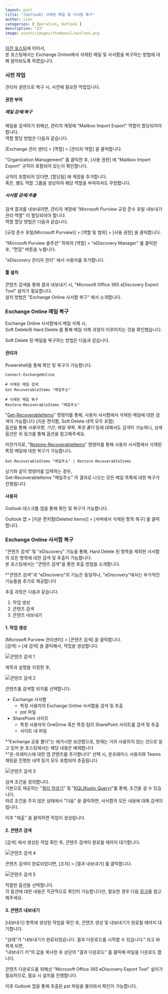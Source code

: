 ```yaml
---
layout: post
title: "[Outlook] 삭제된 메일 및 사서함 복구"
author: sion
categories: [ Operation, Outlook ]
description: "21"
image: assets/images/thumbnail/outlook.png
---
```


[이전 포스팅][1]에 이어서,  
본 포스팅에서는 Exchange Online에서 삭제된 메일 및 사서함을 복구하는 방법에 대해 알아보도록 하겠습니다.  


### 사전 작업

관리자 권한으로 복구 시, 사전에 필요한 작업입니다.  


#### 권한 부여

##### 메일 검색/복구

메일을 검색하기 위해선, 관리자 계정에 "Mailbox Import Export" 역할이 할당되어야 합니다.  
역할 할당 방법은 다음과 같습니다.  

[Exchange 관리 센터] > [역할] > [관리자 역할] 을 클릭합니다.  

"Organization Management" 를 클릭한 후, [사용 권한] 에 "Mailbox Import Export" 규칙이 포함되어 있는지 확인합니다.  

규칙이 포함되어 있다면, [할당됨] 에 계정을 추가합니다.  
혹은, 별도 역할 그룹을 생성하여 해당 역할을 부여하셔도 무방합니다.  


##### 사서함 검색/추출

검색 결과를 내보내려면, 관리자 계정에 "Microsoft Purview 규정 준수 포털 내보내기 관리 역할" 이 할당되어야 합니다.  
역할 할당 방법은 다음과 같습니다.  

[규정 준수 포털(Microsoft Purview)] > [역할 및 범위] > [사용 권한] 을 클릭합니다.  

"Microsoft Purview 솔루션" 하위의 [역할] > "eDiscovery Manager" 를 클릭한 후, "편집" 버튼을 누릅니다.  

"eDiscovery 관리자 관리" 에서 사용자를 추가합니다.  


#### 툴 설치

콘텐츠 검색을 통해 결과 내보내기 시, "Microsoft Office 365 eDiscovery Export Tool" 설치가 필요합니다.  
설치 방법은 "Exchange Online 사서함 복구" 에서 소개합니다.  



### Exchange Online 메일 복구

Exchange Online 사서함에서 메일 삭제 시,  
Soft Delete와 Hard Delete 를 통해 메일 삭제 과정이 이루어지는 것을 확인했습니다.  

Soft Delete 된 메일을 복구하는 방법은 다음과 같습니다.


#### 관리자

Powershell을 통해 확인 및 복구가 가능합니다.  

```
Connect-ExchangeOnline

# 삭제된 메일 검색
Get-RecoverableItems "메일주소"

# 삭제된 메일 복구
Restore-RecoverableItems "메일주소" 
```
"[Get-RecoverableItems][5]" 명령어를 통해, 사용자 사서함에서 삭제된 메일에 대한 검색이 가능합니다 (지운 편지함, Soft Delete 내역 모두 포함)  
옵션을 통해 _사용자명_, _기간_, _메일 제목_, _특정 폴더_ 등에 대해서도 검색이 가능하니, 상세 옵션은 위 링크를 통해 옵션을 참고해주세요.  

마찬가지로, "[Restore-RecoverableItems][6]" 명령어를 통해 사용자 사서함에서 삭제된 특정 메일에 대한 복구가 가능합니다.  


```
Get-RecoverableItems "메일주소" | Restore-RecoverableItems
```
상기와 같이 명령어를 입력하는 경우,  
Get-RecoverableItems "메일주소" 의 결과로 나오는 모든 메일 목록에 대한 복구가 진행됩니다.  


#### 사용자

Outlook 데스크톱 앱을 통해 확인 및 복구가 가능합니다.  

Outlook 앱 > [지운 편지함(Deleted Items)] > [서버에서 삭제된 항목 복구] 를 클릭합니다.  



### Exchange Online 사서함 복구

"콘텐츠 검색" 및 "eDiscovery" 기능을 통해, Hard Delete 된 항목을 제외한 사서함의 모든 항목에 대한 검색 및 추출이 가능합니다.  
본 포스팅에서는 "콘텐츠 검색"을 통한 추출 방법을 소개합니다.  

*"콘텐츠 검색"과 "eDiscovery"의 기능은 동일하나, "eDiscovery"에서는 부가적인 기능들을 추가로 제공합니다  

추출 과정은 다음과 같습니다.  
1. 작업 생성
2. 콘텐츠 검색
3. 콘텐츠 내보내기


#### 1. 작업 생성

[Microsoft Purview 관리센터] > [콘텐츠 검색] 을 클릭합니다.  
[검색] > [새 검색] 을 클릭해서, 작업을 생성합니다.  

<img src="{{site.baseurl}}/assets/images/21/1.PNG" title="콘텐츠 검색 1">

제목과 설명을 지정한 후,  

<img src="{{site.baseurl}}/assets/images/21/2.PNG" title="콘텐츠 검색 2">

콘텐츠를 검색할 위치를 선택합니다.  
- Exchange 사서함  
    - 특정 사용자의 Exchange Online 사서함을 검색 및 추출  
    - pst 파일  
- SharePoint 사이트  
    - 특정 사용자의 OneDrive 혹은 특정 팀의 SharePoint 사이트를 검색 및 추출  
    - 사이트 내 파일  

*"Exchange 공용 폴더"는 레거시한 보관함으로, 현재는 거의 사용하지 않는 것으로 알고 있어 본 포스팅에서는 해당 내용은 배제합니다  
*"온-프레미스에 대한 앱 콘텐츠를 추가합니다" 선택 시, 온프레미스 사용자와 Teams 채팅을 진행한 내역 등이 모두 포함되어 추출됩니다  

<img src="{{site.baseurl}}/assets/images/21/3.PNG" title="콘텐츠 검색 3">

검색 조건을 정의합니다.  
기본으로 제공하는 "[쿼리 작성기][2]" 및 "[KQL(Kusto Query)][3]"를 통해, 조건을 걸 수 있습니다.  
따로 조건을 주지 않은 상태에서 "다음" 을 클릭하면, 사서함의 모든 내용에 대해 검색이 됩니다.  

이후 "제출" 을 클릭하면 작업이 생성됩니다.  


#### 2. 콘텐츠 검색

[검색] 에서 생성된 작업 확인 후, 콘텐츠 검색이 완료될 때까지 대기합니다.  

<img src="{{site.baseurl}}/assets/images/21/4.PNG" title="콘텐츠 검색 4">

콘텐츠 검색이 완료되었다면, [조치] > [결과 내보내기] 를 클릭합니다.  

<img src="{{site.baseurl}}/assets/images/21/5.PNG" title="콘텐츠 검색 5">

적절한 옵션을 선택합니다.  
각 옵션에 대한 내용은 직관적으로 확인이 가능합니다만, 필요한 경우 다음 [링크][4]를 참고해주세요.  


#### 3. 콘텐츠 내보내기

[내보내기] 항목에 생성된 작업을 확인 후, 콘텐츠 생성 및 내보내기가 완료될 때까지 대기합니다.  

"상태"가 "내보내기가 완료되었습니다. 결과 다운로드를 시작할 수 있습니다." 라고 바뀌게 되면,  
"내보내기 키"의 값을 복사한 후 상단의 "결과 다운로드" 를 클릭해 파일을 다운로드 합니다.  

콘텐츠 다운로드를 위해선 "Microsoft Office 365 eDiscovery Export Tool" 설치가 필요하므로, 필요 시 설치를 진행합니다.  

이후 Outlook 앱을 통해 추출된 pst 파일을 불러와서 확인이 가능합니다.  



[1]: https://sixxon.github.io/operation/outlook/2024/02/26/20_삭제된-메일-및-사서함.html
[2]: https://learn.microsoft.com/en-us/purview/ediscovery-content-search-reference
[3]: https://learn.microsoft.com/en-us/purview/ediscovery-kql-editor
[4]: https://learn.microsoft.com/en-us/purview/ediscovery-export-search-results#step-1-prepare-search-results-for-export
[5]: https://learn.microsoft.com/en-us/powershell/module/exchange/get-recoverableitems?view=exchange-ps
[6]: https://learn.microsoft.com/en-us/powershell/module/exchange/restore-recoverableitems?view=exchange-ps